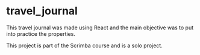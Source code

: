# travel_journal

This travel journal was made using React and the main objective was to put into practice the properties.

This project is part of the Scrimba course and is a solo project.
